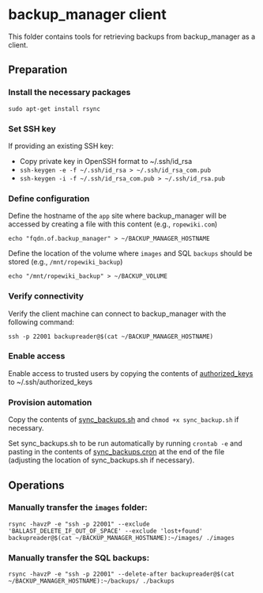 # backup_manager client

This folder contains tools for retrieving backups from backup_manager as a client.

## Preparation

### Install the necessary packages

```shell
sudo apt-get install rsync
```

### Set SSH key

If providing an existing SSH key:

* Copy private key in OpenSSH format to ~/.ssh/id_rsa
* `ssh-keygen -e -f ~/.ssh/id_rsa > ~/.ssh/id_rsa_com.pub`
* `ssh-keygen -i -f ~/.ssh/id_rsa_com.pub > ~/.ssh/id_rsa.pub`

### Define configuration

Define the hostname of the `app` site where backup_manager will be accessed by creating a file with this content (e.g., `ropewiki.com`)

```shell
echo "fqdn.of.backup_manager" > ~/BACKUP_MANAGER_HOSTNAME
```

Define the location of the volume where `images` and SQL `backups` should be stored (e.g., `/mnt/ropewiki_backup`)

```shell
echo "/mnt/ropewiki_backup" > ~/BACKUP_VOLUME
```

### Verify connectivity

Verify the client machine can connect to backup_manager with the following command:

```shell
ssh -p 22001 backupreader@$(cat ~/BACKUP_MANAGER_HOSTNAME)
```

### Enable access

Enable access to trusted users by copying the contents of [authorized_keys](../pubkeys/authorized_keys) to ~/.ssh/authorized_keys

### Provision automation

Copy the contents of [sync_backups.sh](./sync_backups.sh) and `chmod +x sync_backup.sh` if necessary.

Set sync_backups.sh to be run automatically by running `crontab -e` and pasting in the contents of [sync_backups.cron](./sync_backups.cron) at the end of the file (adjusting the location of sync_backups.sh if necessary).

## Operations

### Manually transfer the `images` folder:

```shell
rsync -havzP -e "ssh -p 22001" --exclude 'BALLAST_DELETE_IF_OUT_OF_SPACE' --exclude 'lost+found' backupreader@$(cat ~/BACKUP_MANAGER_HOSTNAME):~/images/ ./images
```

### Manually transfer the SQL backups:

```shell
rsync -havzP -e "ssh -p 22001" --delete-after backupreader@$(cat ~/BACKUP_MANAGER_HOSTNAME):~/backups/ ./backups
```
